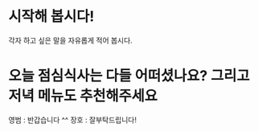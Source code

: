 # 시작해 봅시다!
각자 하고 싶은 말을 자유롭게 적어 봅시다.


오늘 점심식사는 다들 어떠셨나요? 그리고 저녁 메뉴도 추천해주세요
=======
영범 : 반갑습니다 ^^
장호 : 잘부탁드립니다!
